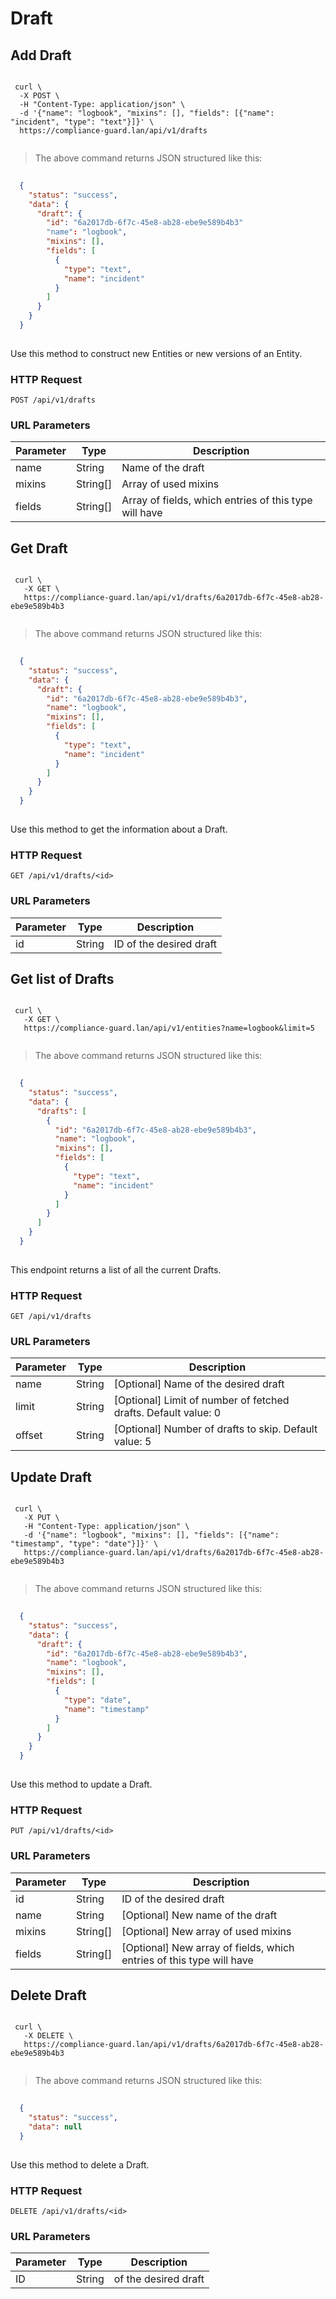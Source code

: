 # Draft



## Add Draft

```shell
 
 curl \
  -X POST \
  -H "Content-Type: application/json" \
  -d '{"name": "logbook", "mixins": [], "fields": [{"name": "incident", "type": "text"}]}' \
  https://compliance-guard.lan/api/v1/drafts
  
```

> The above command returns JSON structured like this:

```json
 
  {
    "status": "success",
    "data": {
      "draft": {
        "id": "6a2017db-6f7c-45e8-ab28-ebe9e589b4b3"
        "name": "logbook",
        "mixins": [],
        "fields": [
          {
            "type": "text",
            "name": "incident"
          }
        ]
      }
    }
  }
 
```

Use this method to construct new Entities or new versions of an Entity.

### HTTP Request

`POST /api/v1/drafts`

### URL Parameters

| Parameter | Type   | Description |
|-----------|--------|-------------|
| name     | String | Name of the draft      |
| mixins     | String[] | Array of used mixins      |
| fields     | String[] | Array of fields, which entries of this type will have      | 




## Get Draft

```shell
 
 curl \
   -X GET \
   https://compliance-guard.lan/api/v1/drafts/6a2017db-6f7c-45e8-ab28-ebe9e589b4b3
  
```

> The above command returns JSON structured like this:

```json
 
  {
    "status": "success",
    "data": {
      "draft": {
        "id": "6a2017db-6f7c-45e8-ab28-ebe9e589b4b3",
        "name": "logbook",
        "mixins": [],
        "fields": [
          {
            "type": "text",
            "name": "incident"
          }
        ]
      }
    }
  }
 
```

Use this method to get the information about a Draft.

### HTTP Request

`GET /api/v1/drafts/<id>`

### URL Parameters

| Parameter | Type   | Description |
|-----------|--------|-------------|
| id     | String | ID of the desired draft      |





## Get list of Drafts

```shell
 
 curl \
   -X GET \
   https://compliance-guard.lan/api/v1/entities?name=logbook&limit=5
  
```

> The above command returns JSON structured like this:

```json
 
  {
    "status": "success",
    "data": {
      "drafts": [
        {
          "id": "6a2017db-6f7c-45e8-ab28-ebe9e589b4b3",
          "name": "logbook",
          "mixins": [],
          "fields": [
            {
              "type": "text",
              "name": "incident"
            }
          ]
        }
      ]
    }
  }
 
```

This endpoint returns a list of all the current Drafts.

### HTTP Request

`GET /api/v1/drafts`

### URL Parameters

| Parameter | Type   | Description |
|-----------|--------|-------------|
| name     | String | [Optional] Name of the desired draft      |
| limit     | String | [Optional] Limit of number of fetched drafts. Default value: 0      |
| offset     | String | [Optional] Number of drafts to skip. Default value: 5      | 




## Update Draft

```shell
 
 curl \
   -X PUT \
   -H "Content-Type: application/json" \
   -d '{"name": "logbook", "mixins": [], "fields": [{"name": "timestamp", "type": "date"}]}' \
   https://compliance-guard.lan/api/v1/drafts/6a2017db-6f7c-45e8-ab28-ebe9e589b4b3
  
```

> The above command returns JSON structured like this:

```json
 
  {
    "status": "success",
    "data": {
      "draft": {
        "id": "6a2017db-6f7c-45e8-ab28-ebe9e589b4b3",
        "name": "logbook",
        "mixins": [],
        "fields": [
          {
            "type": "date",
            "name": "timestamp"
          }
        ]
      }
    }
  }
 
```

Use this method to update a Draft.

### HTTP Request

`PUT /api/v1/drafts/<id>`

### URL Parameters

| Parameter | Type   | Description |
|-----------|--------|-------------|
| id     | String | ID of the desired draft      |
| name     | String | [Optional] New name of the draft      |
| mixins     | String[] | [Optional] New array of used mixins      |
| fields     | String[] | [Optional] New array of fields, which entries of this type will have      | 




## Delete Draft

```shell
 
 curl \
   -X DELETE \
   https://compliance-guard.lan/api/v1/drafts/6a2017db-6f7c-45e8-ab28-ebe9e589b4b3
  
```

> The above command returns JSON structured like this:

```json
 
  {
    "status": "success",
    "data": null
  }
 
```

Use this method to delete a Draft.

### HTTP Request

`DELETE /api/v1/drafts/<id>`

### URL Parameters

| Parameter | Type   | Description |
|-----------|--------|-------------|
| ID     | String | of the desired draft      |



